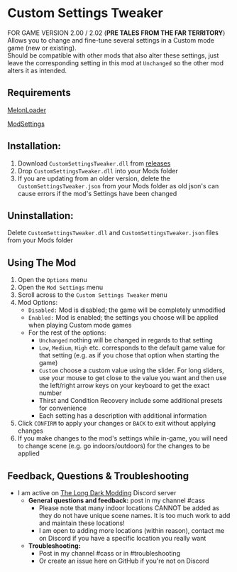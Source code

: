 # Custom Settings Tweaker

FOR GAME VERSION 2.00 / 2.02 (**PRE TALES FROM THE FAR TERRITORY**)    
Allows you to change and fine-tune several settings in a Custom mode game (new or existing).     
Should be compatible with other mods that also alter these settings, just leave the corresponding setting in this mod at ```Unchanged``` so the other mod alters it as intended.

## Requirements
[MelonLoader](https://github.com/HerpDerpinstine/MelonLoader/releases/latest/download/MelonLoader.Installer.exe)

[ModSettings](https://github.com/zeobviouslyfakeacc/ModSettings/releases)

## Installation:
1. Download ```CustomSettingsTweaker.dll``` from [releases](https://github.com/GruffCassquatch/CustomSettingsTweaker/releases)
2. Drop ```CustomSettingsTweaker.dll``` into your Mods folder
3. If you are updating from an older version, delete the ```CustomSettingsTweaker.json``` from your Mods folder as old json's can cause errors if the mod's Settings have been changed

## Uninstallation:
Delete ```CustomSettingsTweaker.dll``` and ```CustomSettingsTweaker.json``` files from your Mods folder

## Using The Mod
1. Open the ```Options``` menu
2. Open the ```Mod Settings``` menu
3. Scroll across to the ```Custom Settings Tweaker``` menu
4. Mod Options:
	* ```Disabled:``` Mod is disabled; the game will be completely unmodified
	* ```Enabled:``` Mod is enabled; the settings you choose will be applied when playing Custom mode games
	* For the rest of the options: 
	    * ```Unchanged``` nothing will be changed in regards to that setting
	    * ```Low```, ```Medium```, ```High``` etc. corresponds to the default game value for that setting (e.g. as if you chose that option when starting the game)
	    * ```Custom``` choose a custom value using the slider. For long sliders, use your mouse to get close to the value you want and then use the left/right arrow keys on your keyboard to get the exact number
	    * Thirst and Condition Recovery include some additional presets for convenience
	    * Each setting has a description with additional information
5. Click ```CONFIRM``` to apply your changes or ```BACK``` to exit without applying changes
6. If you make changes to the mod's settings while in-game, you will need to change scene (e.g. go indoors/outdoors) for the changes to be applied

## Feedback, Questions & Troubleshooting
* I am active on [The Long Dark Modding](https://discord.gg/QvFE7VV4WZ) Discord server
	* **General questions and feedback:** post in my channel #cass
		* Please note that many indoor locations CANNOT be added as they do not have unique scene names. It is too much work to add and maintain these locations!
		* I am open to adding more locations (within reason), contact me on Discord if you have a specific location you really want 
	* **Troubleshooting:** 
		* Post in my channel #cass or in #troubleshooting 
		* Or create an issue here on GitHub if you're not on Discord

